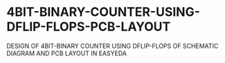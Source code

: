 # 4BIT-BINARY-COUNTER-USING-DFLIP-FLOPS-PCB-LAYOUT
DESIGN OF 4BIT-BINARY COUNTER USING DFLIP-FLOPS OF SCHEMATIC DIAGRAM AND PCB LAYOUT IN EASYEDA
